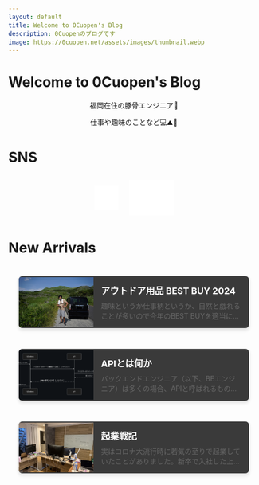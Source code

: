 ```yaml
---
layout: default
title: Welcome to 0Cuopen's Blog
description: 0Cuopenのブログです
image: https://0cuopen.net/assets/images/thumbnail.webp
---
```


# Welcome to 0Cuopen's Blog

福岡在住の豚骨エンジニア🍜

仕事や趣味のことなど💻⛰️🎣

# SNS

<div class="sns-links">
    <a href="https://x.com/0Cuopen" target="_blank" class="sns-link twitter">
        <img src="assets/images/x-logo-white.png" class="sns-logo">
    </a>
    <a href="https://www.wantedly.com/id/hiraku_endo" target="_blank" class="sns-link wantedly">
        <img src="assets/images/wantedly_logo_white.png" class="sns-logo">
    </a>
</div>

# New Arrivals

<div class="blog-container">
    <a href="best_buy_for_outdoor_gear_2024" class="blog-horizontal-card">
        <img src="assets/images/n_box.JPG" alt="Blog Thumbnail" class="blog-thumbnail">
        <div class="blog-content">
            <h3 class="blog-title">アウトドア用品 BEST BUY 2024</h3>
            <p class="blog-description">趣味というか仕事柄というか、自然と戯れることが多いので今年のBEST BUYを適当に書いていきます。</p>
        </div>
    </a>
</div>
<div class="blog-container">
    <a href="what_is_api" class="blog-horizontal-card">
        <img src="assets/images/api_sequence.png" alt="Blog Thumbnail" class="blog-thumbnail">
        <div class="blog-content">
            <h3 class="blog-title">APIとは何か</h3>
            <p class="blog-description">バックエンドエンジニア（以下、BEエンジニア）は多くの場合、APIと呼ばれるものを作っています。例えば「iOSエンジニアです」と言われたら</p>
        </div>
    </a>
</div>
<div class="blog-container">
    <a href="my_startup_failure_story" class="blog-horizontal-card">
        <img src="assets/images/nagano_office.JPG" alt="Blog Thumbnail" class="blog-thumbnail">
        <div class="blog-content">
            <h3 class="blog-title">起業戦記</h3>
            <p class="blog-description">実はコロナ大流行時に若気の至りで起業していたことがありました。新卒で入社した上場企業を1年足らずで退職しスキルも実績もない</p>
        </div>
    </a>
</div>

<style>
p {
    text-align: center;
}

.blog-container {
    display: flex;
    justify-content: center;
    align-items: center;
    padding: 20px;
}

.blog-horizontal-card {
    display: flex;
    align-items: center;
    text-decoration: none;
    background-color: #3a3a3a;
    border: 1px solid #ddd;
    border-radius: 8px;
    box-shadow: 0 4px 6px rgba(0, 0, 0, 0.1);
    overflow: hidden;
    transition: transform 0.3s, box-shadow 0.3s;
    max-width: 600px;
    width: 100%;
}

.blog-horizontal-card:hover {
    transform: translateY(-3px);
    box-shadow: 0 6px 12px rgba(0, 0, 0, 0.2);
}

.blog-thumbnail {
    width: 150px;
    height: 100px;
    object-fit: cover;
    flex-shrink: 0;
}

.blog-content {
    padding: 15px;
    flex: 1;
}

.blog-title {
    margin: 0 0 8px;
    font-size: 18px;
    color: #fff;
}

.blog-description {
    margin: 0;
    font-size: 14px;
    color: #666;
    display: -webkit-box;
    -webkit-box-orient: vertical;
    overflow: hidden;
    -webkit-line-clamp: 2;
    text-align: left;
}

.sns-links {
    display: flex;
    justify-content: center;
    align-items: center;
    gap: 20px;
}

.sns-link {
    width: 50px;
    height: 50px;
    display: flex;
    justify-content: center;
    align-items: center;
    transition: background-color 0.3s ease-in-out;
    overflow: hidden;
}

.sns-logo {
    max-width: 100%;
    max-height: 100%;
    object-fit: contain;
    transition: opacity 0.3s ease-in-out;
}

.sns-link.twitter:hover .sns-logo {
    content: url("assets/images/x-logo-black.png");
}

.sns-link.wantedly:hover .sns-logo {
    content: url("assets/images/wantedly_logo_black.png");
}

.sns-link.wantedly {
    width: 90px;
    height: 90px;
}
</style>
